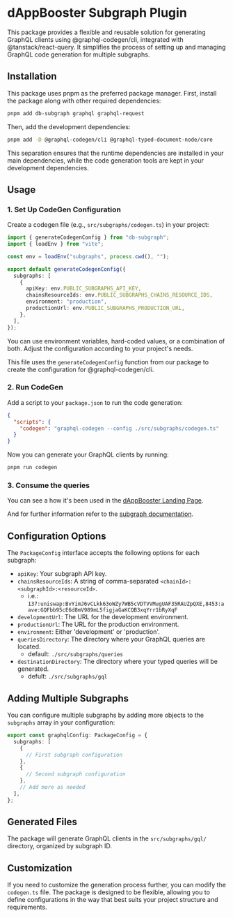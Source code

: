 # dAppBooster Subgraph Plugin

This package provides a flexible and reusable solution for generating GraphQL clients using @graphql-codegen/cli, integrated with @tanstack/react-query. It simplifies the process of setting up and managing GraphQL code generation for multiple subgraphs.

## Installation

This package uses pnpm as the preferred package manager. First, install the package along with other required dependencies:

```bash
pnpm add db-subgraph graphql graphql-request
```

Then, add the development dependencies:

```bash
pnpm add -D @graphql-codegen/cli @graphql-typed-document-node/core
```

This separation ensures that the runtime dependencies are installed in your main dependencies, while the code generation tools are kept in your development dependencies.

## Usage

### 1. Set Up CodeGen Configuration

Create a codegen file (e.g., `src/subgraphs/codegen.ts`) in your project:

```typescript
import { generateCodegenConfig } from "db-subgraph";
import { loadEnv } from "vite";

const env = loadEnv("subgraphs", process.cwd(), "");

export default generateCodegenConfig({
  subgraphs: [
    {
      apiKey: env.PUBLIC_SUBGRAPHS_API_KEY,
      chainsResourceIds: env.PUBLIC_SUBGRAPHS_CHAINS_RESOURCE_IDS,
      environment: "production",
      productionUrl: env.PUBLIC_SUBGRAPHS_PRODUCTION_URL,
    },
  ],
});
```

You can use environment variables, hard-coded values, or a combination of both. Adjust the configuration according to your project's needs.

This file uses the `generateCodegenConfig` function from our package to create the configuration for @graphql-codegen/cli.

### 2. Run CodeGen

Add a script to your `package.json` to run the code generation:

```json
{
  "scripts": {
    "codegen": "graphql-codegen --config ./src/subgraphs/codegen.ts"
  }
}
```

Now you can generate your GraphQL clients by running:

```bash
pnpm run codegen
```

### 3. Consume the queries

You can see a how it's been used in the [dAppBooster Landing Page](https://github.com/BootNodeDev/dAppBoosterLandingPage).

And for further information refer to the [subgraph documentation](https://github.com/BootNodeDev/dAppBoosterLandingPage/blob/main/SUBGRAPHS.md).

## Configuration Options

The `PackageConfig` interface accepts the following options for each subgraph:

- `apiKey`: Your subgraph API key.
- `chainsResourceIds`: A string of comma-separated `<chainId>:<subgraphId>:<resourceId>`.
  - i.e.: `137:uniswap:BvYimJ6vCLkk63oWZy7WB5cVDTVVMugUAF35RAUZpQXE,8453:aave:GQFbb95cE6d8mV989mL5figjaGaKCQB3xqYrr1bRyXqF`
- `developmentUrl`: The URL for the development environment.
- `productionUrl`: The URL for the production environment.
- `environment`: Either 'development' or 'production'.
- `queriesDirectory`: The directory where your GraphQL queries are located.
  - default: `./src/subgraphs/queries`
- `destinationDirectory`: The directory where your typed queries will be generated.
  - defult: `./src/subgraphs/gql`

## Adding Multiple Subgraphs

You can configure multiple subgraphs by adding more objects to the `subgraphs` array in your configuration:

```typescript
export const graphqlConfig: PackageConfig = {
  subgraphs: [
    {
      // First subgraph configuration
    },
    {
      // Second subgraph configuration
    },
    // Add more as needed
  ],
};
```

## Generated Files

The package will generate GraphQL clients in the `src/subgraphs/gql/` directory, organized by subgraph ID.

## Customization

If you need to customize the generation process further, you can modify the `codegen.ts` file. The package is designed to be flexible, allowing you to define configurations in the way that best suits your project structure and requirements.

